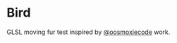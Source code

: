 # Bird

GLSL moving fur test inspired by [@oosmoxiecode](http://oos.moxiecode.com/js_webgl/fur/index_petting.html) work.
